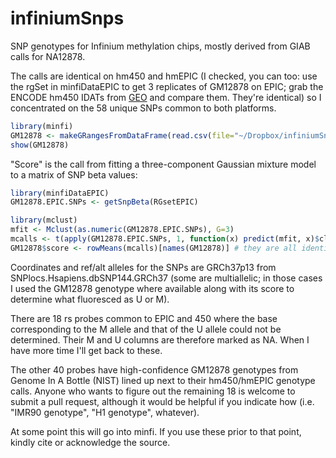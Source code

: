 # infiniumSnps

SNP genotypes for Infinium methylation chips, mostly derived from GIAB calls for NA12878.    

The calls are identical on hm450 and hmEPIC (I checked, you can too: use the rgSet in minfiDataEPIC to get 3 replicates of GM12878 on EPIC; grab the ENCODE hm450 IDATs from [GEO](https://www.ncbi.nlm.nih.gov/geo/download/?acc=GSE40699&format=file) and compare them.  They're identical) so I concentrated on the 58 unique SNPs common to both platforms. 

```r
library(minfi) 
GM12878 <- makeGRangesFromDataFrame(read.csv(file="~/Dropbox/infiniumSnps/GM12878.csv", row.names=1), keep=TRUE)
show(GM12878)
```

"Score" is the call from fitting a three-component Gaussian mixture model to a matrix of SNP beta values:

```r
library(minfiDataEPIC)
GM12878.EPIC.SNPs <- getSnpBeta(RGsetEPIC)

library(mclust)
mfit <- Mclust(as.numeric(GM12878.EPIC.SNPs), G=3)
mcalls <- t(apply(GM12878.EPIC.SNPs, 1, function(x) predict(mfit, x)$classification))
GM12878$score <- rowMeans(mcalls)[names(GM12878)] # they are all identical, of course, but it never hurts to check
```

Coordinates and ref/alt alleles for the SNPs are GRCh37p13 from SNPlocs.Hsapiens.dbSNP144.GRCh37 (some are multiallelic; in those cases I used the GM12878 genotype where available along with its score to determine what fluoresced as U or M). 

There are 18 rs probes common to EPIC and 450 where the base corresponding to the M allele and that of the U allele could not be determined.  Their M and U columns are therefore marked as NA.  When I have more time I'll get back to these. 

The other 40 probes have high-confidence GM12878 genotypes from Genome In A Bottle (NIST) lined up next to their hm450/hmEPIC genotype calls.  Anyone who wants to figure out the remaining 18 is welcome to submit a pull request, although it would be helpful if you indicate how (i.e. "IMR90 genotype", "H1 genotype", whatever).  

At some point this will go into minfi.  If you use these prior to that point, kindly cite or acknowledge the source.

